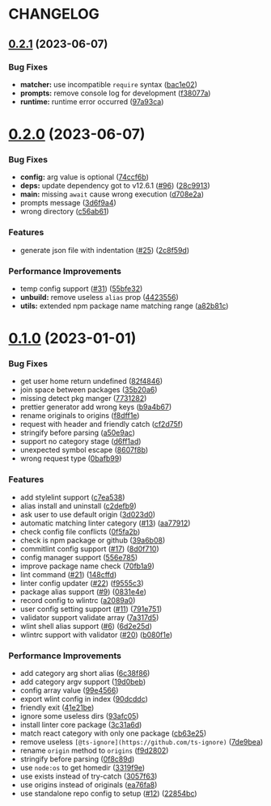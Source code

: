 # CHANGELOG

## [0.2.1](https://github.com/wibus-wee/wlint/compare/v0.2.0...v0.2.1) (2023-06-07)


### Bug Fixes

* **matcher:** use incompatible `require` syntax ([bac1e02](https://github.com/wibus-wee/wlint/commit/bac1e023c2bec915feec4d79f8e10b5318468c60))
* **prompts:** remove console log for development ([f38077a](https://github.com/wibus-wee/wlint/commit/f38077ad69eebaef17607df6bd7a1b34563d386b))
* **runtime:** runtime error occurred ([97a93ca](https://github.com/wibus-wee/wlint/commit/97a93ca015f9ff7b2cf736e41c3b46e552bef30c))



# [0.2.0](https://github.com/wibus-wee/wlint/compare/v0.1.0...v0.2.0) (2023-06-07)


### Bug Fixes

* **config:** arg value is optional ([74ccf6b](https://github.com/wibus-wee/wlint/commit/74ccf6bb3b17aa21b35ba1848ef6862d8361d423))
* **deps:** update dependency got to v12.6.1 ([#96](https://github.com/wibus-wee/wlint/issues/96)) ([28c9913](https://github.com/wibus-wee/wlint/commit/28c9913b9ce3b32940f68d271bd23df4847fe984))
* **main:** missing `await` cause wrong execution ([d708e2a](https://github.com/wibus-wee/wlint/commit/d708e2a60e7a09c3b273e2c465a08009018ac3c5))
* prompts message ([3d6f9a4](https://github.com/wibus-wee/wlint/commit/3d6f9a485603b87bddc7ced4353ad0e8815e2da6))
* wrong directory ([c56ab61](https://github.com/wibus-wee/wlint/commit/c56ab61066e45197af355d7d1017dc0e1f79d9ad))


### Features

* generate json file with indentation ([#25](https://github.com/wibus-wee/wlint/issues/25)) ([2c8f59d](https://github.com/wibus-wee/wlint/commit/2c8f59da16a8b0f487edc5b255b629f0515d9648))


### Performance Improvements

* temp config support ([#31](https://github.com/wibus-wee/wlint/issues/31)) ([55bfe32](https://github.com/wibus-wee/wlint/commit/55bfe32c46d4454b151e49f3616b2b2f5bd83f51))
* **unbuild:** remove useless `alias` prop ([4423556](https://github.com/wibus-wee/wlint/commit/44235569c4692c62d9bbae7f478ff433f30ad185))
* **utils:** extended npm package name matching range ([a82b81c](https://github.com/wibus-wee/wlint/commit/a82b81c76f681020b16fe806e1bff43a2ed591f6))



# [0.1.0](https://github.com/wibus-wee/wlint/compare/c2defb9f356a95d735ee27ed4d0adc08e54533f1...v0.1.0) (2023-01-01)


### Bug Fixes

* get user home return undefined ([82f4846](https://github.com/wibus-wee/wlint/commit/82f4846e716a8debd51d41ab3e3bf1cc056cbbd6))
* join space between packages ([35b20a6](https://github.com/wibus-wee/wlint/commit/35b20a64f3bd032251abf6bf8403f510c2ef95f7))
* missing detect pkg manger ([7731282](https://github.com/wibus-wee/wlint/commit/773128207a9dec795f149b324cff2c733a28b538))
* prettier generator add wrong keys ([b9a4b67](https://github.com/wibus-wee/wlint/commit/b9a4b674b861bae2ec5736e1da60f84204186eaa))
* rename originals to origins ([f8dff1e](https://github.com/wibus-wee/wlint/commit/f8dff1e30838825d413e46d1cc69d5902558de49))
* request with header and friendly catch ([cf2d75f](https://github.com/wibus-wee/wlint/commit/cf2d75f657e9478be88a534d5e2f4c1c0e637f5b))
* stringify before parsing ([a50e9ac](https://github.com/wibus-wee/wlint/commit/a50e9ac5373be841b8f4a0a69f4feae0c6c12700))
* support no category stage ([d6ff1ad](https://github.com/wibus-wee/wlint/commit/d6ff1ad3bbd5281016f83f8bb54426db38550445))
* unexpected symbol escape ([8607f8b](https://github.com/wibus-wee/wlint/commit/8607f8bcbbf91619ad916da0e42dfc4a2d2ec345))
* wrong request type ([0bafb99](https://github.com/wibus-wee/wlint/commit/0bafb9913d1df873546b3df4b31bddb1ec4cd426))


### Features

* add stylelint support ([c7ea538](https://github.com/wibus-wee/wlint/commit/c7ea538d4ad682281638186e5fe63ef8b3e8d1c0))
* alias install and uninstall ([c2defb9](https://github.com/wibus-wee/wlint/commit/c2defb9f356a95d735ee27ed4d0adc08e54533f1))
* ask user to use default origin ([3d023d0](https://github.com/wibus-wee/wlint/commit/3d023d0015710af232a7b697692a37b04d067ac1))
* automatic matching linter category ([#13](https://github.com/wibus-wee/wlint/issues/13)) ([aa77912](https://github.com/wibus-wee/wlint/commit/aa77912bf248d19b75e2ff2f3433600bb9f411ce))
* check config file conflicts ([0f5fa2b](https://github.com/wibus-wee/wlint/commit/0f5fa2b2fd1e94ca7bf759d7cc74f1afbf56183d))
* check is npm package or github ([39a6b08](https://github.com/wibus-wee/wlint/commit/39a6b0888ca27f1507085d9f4aa13b7cc4adfc9a))
* commitlint config support ([#17](https://github.com/wibus-wee/wlint/issues/17)) ([8d0f710](https://github.com/wibus-wee/wlint/commit/8d0f7103acd03009e831d9ddc072e91091b91e3a))
* config manager support ([556e785](https://github.com/wibus-wee/wlint/commit/556e785eb71668080035fcacb4e9eb96e0eef5ec))
* improve package name check ([70fb1a9](https://github.com/wibus-wee/wlint/commit/70fb1a96fa3eb4d4cffc0dc53f9dac11581cd0ad))
* lint command ([#21](https://github.com/wibus-wee/wlint/issues/21)) ([148cffd](https://github.com/wibus-wee/wlint/commit/148cffd514c516924df0592c7cfa31929d4c8277))
* linter config updater ([#22](https://github.com/wibus-wee/wlint/issues/22)) ([f9555c3](https://github.com/wibus-wee/wlint/commit/f9555c3a35e847d3dfa705d09568402d16ec3877))
* package alias support ([#9](https://github.com/wibus-wee/wlint/issues/9)) ([0831e4e](https://github.com/wibus-wee/wlint/commit/0831e4ea9f427b45b2c3731fa8836fc61f35abd2))
* record config to wlintrc ([a2089a0](https://github.com/wibus-wee/wlint/commit/a2089a0b62102d356b55bd8a7a99fa6608fd4b13))
* user config setting support ([#11](https://github.com/wibus-wee/wlint/issues/11)) ([791e751](https://github.com/wibus-wee/wlint/commit/791e751baf7bcd69d233f57de477a332b3eb5787))
* validator support validate array ([7a317d5](https://github.com/wibus-wee/wlint/commit/7a317d5a33e740a90b5922a33555847146002d73))
* wlint shell alias support ([#6](https://github.com/wibus-wee/wlint/issues/6)) ([6d2e25d](https://github.com/wibus-wee/wlint/commit/6d2e25d6619a7b78da0afb6ff02121aece29560b))
* wlintrc support with validator ([#20](https://github.com/wibus-wee/wlint/issues/20)) ([b080f1e](https://github.com/wibus-wee/wlint/commit/b080f1e383eba707d223645511da3e7dee11b7c1))


### Performance Improvements

* add category arg short alias ([6c38f86](https://github.com/wibus-wee/wlint/commit/6c38f866dab2a5774b4cb6b1e540e495d2aa8c33))
* add category argv support ([19d0beb](https://github.com/wibus-wee/wlint/commit/19d0beb955b535f92ab5f77050c41a1a091ebdfc))
* config array value ([99e4566](https://github.com/wibus-wee/wlint/commit/99e45665c455d56e861577f62da96e2fb326aa48))
* export wlint config in index ([90dcddc](https://github.com/wibus-wee/wlint/commit/90dcddcba4170ae0a79e7a62bfb86cbfb15ceb1d))
* friendly exit ([41e21be](https://github.com/wibus-wee/wlint/commit/41e21be10a4c3bc8404d82284e26caad2c124089))
* ignore some useless dirs ([93afc05](https://github.com/wibus-wee/wlint/commit/93afc0502b5ee7ec2434be04cfa99242b8d10669))
* install linter core package ([3c31a6d](https://github.com/wibus-wee/wlint/commit/3c31a6d71d0de941d4b3602e3ced5b4ef467450f))
* match react category with only one package ([cb63e25](https://github.com/wibus-wee/wlint/commit/cb63e25d8bdb4b52abb08b2283f81c098727e44b))
* remove useless `[@ts-ignore](https://github.com/ts-ignore)` ([7de9bea](https://github.com/wibus-wee/wlint/commit/7de9beadd39cc6a08d859581353ed08a7a31bd4a))
* rename `origin` method to `origins` ([f9d2802](https://github.com/wibus-wee/wlint/commit/f9d2802c697529bb29b4c505beb4f2afce99c0bb))
* stringify before parsing ([0f8c89d](https://github.com/wibus-wee/wlint/commit/0f8c89d9e86713a7f3f637620ee960b1d78ffcd4))
* use `node:os` to get homedir ([3319f9e](https://github.com/wibus-wee/wlint/commit/3319f9ee8b6392cb44b52b04baf15509a206c808))
* use exists instead of try-catch ([3057f63](https://github.com/wibus-wee/wlint/commit/3057f6313febf88bbdced4a36243f7600d5435bc))
* use origins instead of originals ([ea76fa8](https://github.com/wibus-wee/wlint/commit/ea76fa8e5f380e061859db8b9457df4f9efcdbe0))
* use standalone repo config to setup ([#12](https://github.com/wibus-wee/wlint/issues/12)) ([22854bc](https://github.com/wibus-wee/wlint/commit/22854bcaf92b2d74340ae7201407853a7509b541))



